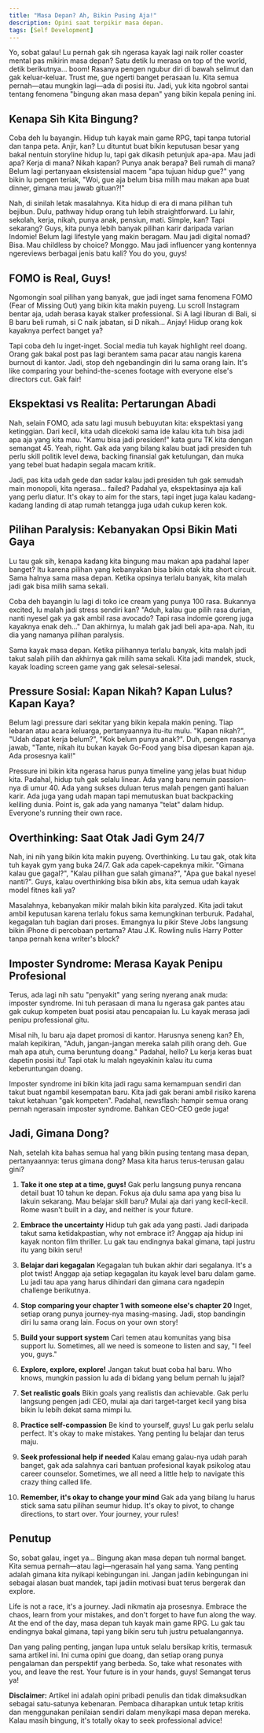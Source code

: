```yaml
---
title: "Masa Depan? Ah, Bikin Pusing Aja!"
description: Opini saat terpikir masa depan.
tags: [Self Development]
---
```

Yo, sobat galau! Lu pernah gak sih ngerasa kayak lagi naik roller coaster mental pas mikirin masa depan? Satu detik lu merasa on top of the world, detik berikutnya... boom! Rasanya pengen ngubur diri di bawah selimut dan gak keluar-keluar. Trust me, gue ngerti banget perasaan lu. Kita semua pernah—atau mungkin lagi—ada di posisi itu. Jadi, yuk kita ngobrol santai tentang fenomena "bingung akan masa depan" yang bikin kepala pening ini.

## Kenapa Sih Kita Bingung?

Coba deh lu bayangin. Hidup tuh kayak main game RPG, tapi tanpa tutorial dan tanpa peta. Anjir, kan? Lu dituntut buat bikin keputusan besar yang bakal nentuin storyline hidup lu, tapi gak dikasih petunjuk apa-apa. Mau jadi apa? Kerja di mana? Nikah kapan? Punya anak berapa? Beli rumah di mana? Belum lagi pertanyaan eksistensial macem "apa tujuan hidup gue?" yang bikin lu pengen teriak, "Woi, gue aja belum bisa milih mau makan apa buat dinner, gimana mau jawab gituan?!"

Nah, di sinilah letak masalahnya. Kita hidup di era di mana pilihan tuh bejibun. Dulu, pathway hidup orang tuh lebih straightforward. Lu lahir, sekolah, kerja, nikah, punya anak, pensiun, mati. Simple, kan? Tapi sekarang? Guys, kita punya lebih banyak pilihan karir daripada varian Indomie! Belum lagi lifestyle yang makin beragam. Mau jadi digital nomad? Bisa. Mau childless by choice? Monggo. Mau jadi influencer yang kontennya ngereviews berbagai jenis batu kali? You do you, guys!

## FOMO is Real, Guys!

Ngomongin soal pilihan yang banyak, gue jadi inget sama fenomena FOMO (Fear of Missing Out) yang bikin kita makin puyeng. Lu scroll Instagram bentar aja, udah berasa kayak stalker professional. Si A lagi liburan di Bali, si B baru beli rumah, si C naik jabatan, si D nikah... Anjay! Hidup orang kok kayaknya perfect banget ya? 

Tapi coba deh lu inget-inget. Social media tuh kayak highlight reel doang. Orang gak bakal post pas lagi berantem sama pacar atau nangis karena burnout di kantor. Jadi, stop deh ngebandingin diri lu sama orang lain. It's like comparing your behind-the-scenes footage with everyone else's directors cut. Gak fair!

## Ekspektasi vs Realita: Pertarungan Abadi

Nah, selain FOMO, ada satu lagi musuh bebuyutan kita: ekspektasi yang ketinggian. Dari kecil, kita udah dicekoki sama ide kalau kita tuh bisa jadi apa aja yang kita mau. "Kamu bisa jadi presiden!" kata guru TK kita dengan semangat 45. Yeah, right. Gak ada yang bilang kalau buat jadi presiden tuh perlu skill politik level dewa, backing finansial gak ketulungan, dan muka yang tebel buat hadapin segala macam kritik.

Jadi, pas kita udah gede dan sadar kalau jadi presiden tuh gak semudah main monopoli, kita ngerasa... failed? Padahal ya, ekspektasinya aja kali yang perlu diatur. It's okay to aim for the stars, tapi inget juga kalau kadang-kadang landing di atap rumah tetangga juga udah cukup keren kok.

## Pilihan Paralysis: Kebanyakan Opsi Bikin Mati Gaya

Lu tau gak sih, kenapa kadang kita bingung mau makan apa padahal laper banget? Itu karena pilihan yang kebanyakan bisa bikin otak kita short circuit. Sama halnya sama masa depan. Ketika opsinya terlalu banyak, kita malah jadi gak bisa milih sama sekali. 

Coba deh bayangin lu lagi di toko ice cream yang punya 100 rasa. Bukannya excited, lu malah jadi stress sendiri kan? "Aduh, kalau gue pilih rasa durian, nanti nyesel gak ya gak ambil rasa avocado? Tapi rasa indomie goreng juga kayaknya enak deh..." Dan akhirnya, lu malah gak jadi beli apa-apa. Nah, itu dia yang namanya pilihan paralysis. 

Sama kayak masa depan. Ketika pilihannya terlalu banyak, kita malah jadi takut salah pilih dan akhirnya gak milih sama sekali. Kita jadi mandek, stuck, kayak loading screen game yang gak selesai-selesai.

## Pressure Sosial: Kapan Nikah? Kapan Lulus? Kapan Kaya?

Belum lagi pressure dari sekitar yang bikin kepala makin pening. Tiap lebaran atau acara keluarga, pertanyaannya itu-itu mulu. "Kapan nikah?", "Udah dapat kerja belum?", "Kok belum punya anak?". Duh, pengen rasanya jawab, "Tante, nikah itu bukan kayak Go-Food yang bisa dipesan kapan aja. Ada prosesnya kali!"

Pressure ini bikin kita ngerasa harus punya timeline yang jelas buat hidup kita. Padahal, hidup tuh gak selalu linear. Ada yang baru nemuin passion-nya di umur 40. Ada yang sukses duluan terus malah pengen ganti haluan karir. Ada juga yang udah mapan tapi memutuskan buat backpacking keliling dunia. Point is, gak ada yang namanya "telat" dalam hidup. Everyone's running their own race.

## Overthinking: Saat Otak Jadi Gym 24/7

Nah, ini nih yang bikin kita makin puyeng. Overthinking. Lu tau gak, otak kita tuh kayak gym yang buka 24/7. Gak ada capek-capeknya mikir. "Gimana kalau gue gagal?", "Kalau pilihan gue salah gimana?", "Apa gue bakal nyesel nanti?". Guys, kalau overthinking bisa bikin abs, kita semua udah kayak model fitnes kali ya?

Masalahnya, kebanyakan mikir malah bikin kita paralyzed. Kita jadi takut ambil keputusan karena terlalu fokus sama kemungkinan terburuk. Padahal, kegagalan tuh bagian dari proses. Emangnya lu pikir Steve Jobs langsung bikin iPhone di percobaan pertama? Atau J.K. Rowling nulis Harry Potter tanpa pernah kena writer's block?

## Imposter Syndrome: Merasa Kayak Penipu Profesional

Terus, ada lagi nih satu "penyakit" yang sering nyerang anak muda: imposter syndrome. Ini tuh perasaan di mana lu ngerasa gak pantes atau gak cukup kompeten buat posisi atau pencapaian lu. Lu kayak merasa jadi penipu professional gitu. 

Misal nih, lu baru aja dapet promosi di kantor. Harusnya seneng kan? Eh, malah kepikiran, "Aduh, jangan-jangan mereka salah pilih orang deh. Gue mah apa atuh, cuma beruntung doang." Padahal, hello? Lu kerja keras buat dapetin posisi itu! Tapi otak lu malah ngeyakinin kalau itu cuma keberuntungan doang.

Imposter syndrome ini bikin kita jadi ragu sama kemampuan sendiri dan takut buat ngambil kesempatan baru. Kita jadi gak berani ambil risiko karena takut ketahuan "gak kompeten". Padahal, newsflash: hampir semua orang pernah ngerasain imposter syndrome. Bahkan CEO-CEO gede juga!

## Jadi, Gimana Dong?

Nah, setelah kita bahas semua hal yang bikin pusing tentang masa depan, pertanyaannya: terus gimana dong? Masa kita harus terus-terusan galau gini?

1. **Take it one step at a time, guys!**
   Gak perlu langsung punya rencana detail buat 10 tahun ke depan. Fokus aja dulu sama apa yang bisa lu lakuin sekarang. Mau belajar skill baru? Mulai aja dari yang kecil-kecil. Rome wasn't built in a day, and neither is your future.

2. **Embrace the uncertainty**
   Hidup tuh gak ada yang pasti. Jadi daripada takut sama ketidakpastian, why not embrace it? Anggap aja hidup ini kayak nonton film thriller. Lu gak tau endingnya bakal gimana, tapi justru itu yang bikin seru!

3. **Belajar dari kegagalan**
   Kegagalan tuh bukan akhir dari segalanya. It's a plot twist! Anggap aja setiap kegagalan itu kayak level baru dalam game. Lu jadi tau apa yang harus dihindari dan gimana cara ngadepin challenge berikutnya.

4. **Stop comparing your chapter 1 with someone else's chapter 20**
   Inget, setiap orang punya journey-nya masing-masing. Jadi, stop bandingin diri lu sama orang lain. Focus on your own story!

5. **Build your support system**
   Cari temen atau komunitas yang bisa support lu. Sometimes, all we need is someone to listen and say, "I feel you, guys."

6. **Explore, explore, explore!**
   Jangan takut buat coba hal baru. Who knows, mungkin passion lu ada di bidang yang belum pernah lu jajal?

7. **Set realistic goals**
   Bikin goals yang realistis dan achievable. Gak perlu langsung pengen jadi CEO, mulai aja dari target-target kecil yang bisa bikin lu lebih dekat sama mimpi lu.

8. **Practice self-compassion**
   Be kind to yourself, guys! Lu gak perlu selalu perfect. It's okay to make mistakes. Yang penting lu belajar dan terus maju.

9. **Seek professional help if needed**
   Kalau emang galau-nya udah parah banget, gak ada salahnya cari bantuan profesional kayak psikolog atau career counselor. Sometimes, we all need a little help to navigate this crazy thing called life.

10. **Remember, it's okay to change your mind**
    Gak ada yang bilang lu harus stick sama satu pilihan seumur hidup. It's okay to pivot, to change directions, to start over. Your journey, your rules!

## Penutup

So, sobat galau, inget ya... Bingung akan masa depan tuh normal banget. Kita semua pernah—atau lagi—ngerasain hal yang sama. Yang penting adalah gimana kita nyikapi kebingungan ini. Jangan jadiin kebingungan ini sebagai alasan buat mandek, tapi jadiin motivasi buat terus bergerak dan explore.

Life is not a race, it's a journey. Jadi nikmatin aja prosesnya. Embrace the chaos, learn from your mistakes, and don't forget to have fun along the way. At the end of the day, masa depan tuh kayak main game RPG. Lu gak tau endingnya bakal gimana, tapi yang bikin seru tuh justru petualangannya.

Dan yang paling penting, jangan lupa untuk selalu bersikap kritis, termasuk sama artikel ini. Ini cuma opini gue doang, dan setiap orang punya pengalaman dan perspektif yang berbeda. So, take what resonates with you, and leave the rest. Your future is in your hands, guys! Semangat terus ya!

**Disclaimer:** Artikel ini adalah opini pribadi penulis dan tidak dimaksudkan sebagai satu-satunya kebenaran. Pembaca diharapkan untuk tetap kritis dan menggunakan penilaian sendiri dalam menyikapi masa depan mereka. Kalau masih bingung, it's totally okay to seek professional advice!